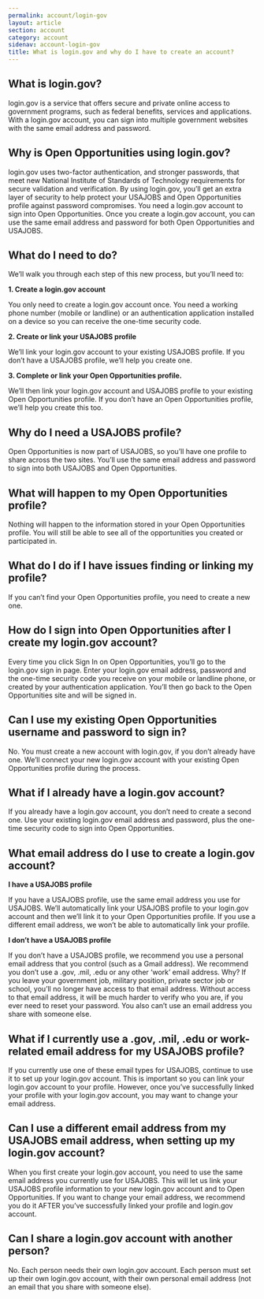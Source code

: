 ```yaml
---
permalink: account/login-gov
layout: article
section: account
category: account
sidenav: account-login-gov
title: What is login.gov and why do I have to create an account?
---
```

## What is login.gov?
login.gov is a service that offers secure and private online access to government programs, such as federal benefits, services and applications. With a login.gov account, you can sign into multiple government websites with the same email address and password.

## Why is Open Opportunities using login.gov?
login.gov uses two-factor authentication, and stronger passwords, that meet new National Institute of Standards of Technology requirements for secure validation and verification. By using login.gov, you’ll get an extra layer of security to help protect your USAJOBS and Open Opportunities profile against password compromises. 
You need a login.gov account to sign into Open Opportunities. Once you create a login.gov account, you can use the same email address and password for both Open Opportunities and USAJOBS.

## What do I need to do?
We’ll walk you through each step of this new process, but you’ll need to:

<b>1. Create a login.gov account</b>

You only need to create a login.gov account once. You need a working phone number (mobile or landline) or an authentication application installed on a device so you can receive the one-time security code.

<b>2. Create or link your USAJOBS profile</b>

We’ll link your login.gov account to your existing USAJOBS profile.  If you don’t have a USAJOBS profile, we’ll help you create one.

<b>3. Complete or link your Open Opportunities profile.</b>

We’ll then link your login.gov account and USAJOBS profile to your existing Open Opportunities profile. If you don’t have an Open Opportunities profile, we’ll help you create this too.

## Why do I need a USAJOBS profile?
Open Opportunities is now part of USAJOBS, so you’ll have one profile to share across the two sites. You’ll use the same email address and password to sign into both USAJOBS and Open Opportunities.

## What will happen to my Open Opportunities profile?
Nothing will happen to the information stored in your Open Opportunities profile. You will still be able to see all of the opportunities you created or participated in.

## What do I do if I have issues finding or linking my profile?
If you can’t find your Open Opportunities profile, you need to create a new one.

## How do I sign into Open Opportunities after I create my login.gov account?
Every time you click Sign In on Open Opportunities, you’ll go to the login.gov sign in page. Enter your login.gov email address, password and the one-time security code you receive on your mobile or landline phone, or created by your authentication application. You’ll then go back to the Open Opportunities site and will be signed in.

## Can I use my existing Open Opportunities username and password to sign in?
No. You must create a new account with login.gov, if you don’t already have one. We’ll connect your new login.gov account with your existing Open Opportunities profile during the process.

## What if I already have a login.gov account?
If you already have a login.gov account, you don’t need to create a second one. Use your existing login.gov email address and password, plus the one-time security code to sign into Open Opportunities.

## What email address do I use to create a login.gov account?

<b>I have a USAJOBS profile</b>

If you have a USAJOBS profile, use the same email address you use for USAJOBS. We’ll automatically link your USAJOBS profile to your login.gov account and then we’ll link it to your Open Opportunities profile. If you use a different email address, we won’t be able to automatically link your profile.

<b>I don’t have a USAJOBS profile</b>

If you don’t have a USAJOBS profile, we recommend you use a personal email address that you control (such as a Gmail address). We recommend you don’t use a .gov, .mil, .edu or any other ‘work’ email address. Why? If you leave your government job, military position, private sector job or school, you’ll no longer have access to that email address. Without access to that email address, it will be much harder to verify who you are, if you ever need to reset your password.
You also can’t use an email address you share with someone else.

## What if I currently use a .gov, .mil, .edu or work-related email address for my USAJOBS profile?
If you currently use one of these email types for USAJOBS, continue to use it to set up your login.gov account. This is important so you can link your login.gov account to your profile.  However, once you’ve successfully linked your profile with your login.gov account, you may want to change your email address.

## Can I use a different email address from my USAJOBS email address, when setting up my login.gov account?
When you first create your login.gov account, you need to use the same email address you currently use for USAJOBS. This will let us link your USAJOBS profile information to your new login.gov account and to Open Opportunities. If you want to change your email address, we recommend you do it AFTER you’ve successfully linked your profile and login.gov account.

## Can I share a login.gov account with another person?
No. Each person needs their own login.gov account. Each person must set up their own login.gov account, with their own personal email address (not an email that you share with someone else).
